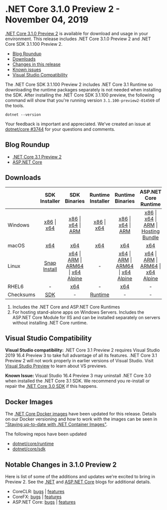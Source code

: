 # .NET Core 3.1.0 Preview 2 - November 04, 2019

[.NET Core 3.1.0 Preview 2](https://dotnet.microsoft.com/download/dotnet/3.1) is available for download and usage in your environment. This release includes .NET Core 3.1.0 Preview 2 and .NET Core SDK 3.1.100 Preview 2.

* [Blog Roundup](#blog-roundup)
* [Downloads](https://dotnet.microsoft.com/download/dotnet/3.1)
* [Changes in this release](#notable-changes-in-310-preview-2)
* [Known issues](../3.1-known-issues.md)
* [Visual Studio Compatibility](#visual-studio-compatibility)

The .NET Core SDK 3.1.100 Preview 2 includes .NET Core 3.1 Runtime so downloading the runtime packages separately is not needed when installing the SDK. After installing the .NET Core SDK 3.1.100 preview, the following command will show that you're running version `3.1.100-preview2-014569` of the tools.

`dotnet --version`

Your feedback is important and appreciated. We've created an issue at [dotnet/core #3744](https://github.com/dotnet/core/issues/3744) for your questions and comments.

## Blog Roundup

* [.NET Core 3.1 Preview 2][dotnet-blog]
* [ASP.NET Core][aspnet-blog]

## Downloads

|           | SDK Installer                        | SDK Binaries                 | Runtime Installer                                        | Runtime Binaries                                 | ASP.NET Core Runtime           |
| --------- | :------------------------------------------:     | :----------------------:                 | :---------------------------:                            | :-------------------------:                      | :-----------------:            |
| Windows   | [x86][dotnet-sdk-win-x86.exe] \| [x64][dotnet-sdk-win-x64.exe] | [x86][dotnet-sdk-win-x86.zip] \| [x64][dotnet-sdk-win-x64.zip] \| [ARM][dotnet-sdk-win-arm.zip] | [x86][dotnet-runtime-win-x86.exe] \| [x64][dotnet-runtime-win-x64.exe] | [x86][dotnet-runtime-win-x86.zip] \| [x64][dotnet-runtime-win-x64.zip] \| [ARM][dotnet-runtime-win-arm.zip]  | [x86][aspnetcore-runtime-win-x86.exe] \| [x64][aspnetcore-runtime-win-x64.exe] \| [ARM][aspnetcore-runtime-win-arm.zip] \| [Hosting Bundle][dotnet-hosting-win.exe] |
| macOS     | [x64][dotnet-sdk-osx-x64.pkg]  | [x64][dotnet-sdk-osx-x64.tar.gz]     | [x64][dotnet-runtime-osx-x64.pkg] | [x64][dotnet-runtime-osx-x64.tar.gz] | [x64][aspnetcore-runtime-osx-x64.tar.gz]
| Linux     |  [Snap Install][snap-install]  | [x64][dotnet-sdk-linux-x64.tar.gz] \| [ARM][dotnet-sdk-linux-arm.tar.gz] \| [ARM64][dotnet-sdk-linux-arm64.tar.gz] \| [x64 Alpine][dotnet-sdk-linux-musl-x64.tar.gz] | - | [x64][dotnet-runtime-linux-x64.tar.gz] \| [ARM][dotnet-runtime-linux-arm.tar.gz] \| [ARM64][dotnet-runtime-linux-arm64.tar.gz] \| [x64 Alpine][dotnet-runtime-linux-musl-x64.tar.gz] | [x64][aspnetcore-runtime-linux-x64.tar.gz]  \| [ARM][aspnetcore-runtime-linux-arm.tar.gz] \| [ARM64][aspnetcore-runtime-linux-arm64.tar.gz] \| [x64 Alpine][aspnetcore-runtime-linux-musl-x64.tar.gz] |
| RHEL6     | -                                                | [x64][dotnet-sdk-rhel.6-x64.tar.gz]                    | -                                                        | [x64][dotnet-runtime-rhel.6-x64.tar.gz] | - |
| Checksums | [SDK][checksums-sdk]                             | -                                        | [Runtime][checksums-runtime]                             | - | - |

1. Includes the .NET Core and ASP.NET Core Runtimes
2. For hosting stand-alone apps on Windows Servers. Includes the ASP.NET Core Module for IIS and can be installed separately on servers without installing .NET Core runtime.

## Visual Studio Compatibility

**Visual Studio compatibility:** .NET Core 3.1 Preview 2 requires Visual Studio 2019 16.4 Preview 3 to take full advantage of all its features. .NET Core 3.1 Preview 2 will not work properly in earlier versions of Visual Studio. Visit [Visual Studio Preview](https://visualstudio.microsoft.com/vs/preview/) to learn about VS previews.

**Known Issue:** Visual Studio 16.4 Preview 3 may uninstall .NET Core 3.0 when installed the .NET Core 3.1 SDK. We recommend you re-install or repair the [.NET Core 3.0 SDK](https://dotnet.microsoft.com/download/dotnet/3.0) if this happens.


## Docker Images

The [.NET Core Docker images](https://hub.docker.com/r/microsoft/dotnet/) have been updated for this release. Details on our Docker versioning and how to work with the images can be seen in ["Staying up-to-date with .NET Container Images"](https://devblogs.microsoft.com/dotnet/staying-up-to-date-with-net-container-images/).

The following repos have been updated

* [dotnet/core/runtime](https://github.com/dotnet/dotnet-docker/blob/main/README.runtime.md)
* [dotnet/core/sdk](https://github.com/dotnet/dotnet-docker/blob/main/README.sdk.md)

## Notable Changes in 3.1.0 Preview 2

Here is list of some of the additions and updates we're excited to bring in Preview 2. See the [.NET][dotnet-blog] and [ASP.NET Core][aspnet-blog] blogs for additional details.

* CoreCLR: [bugs][coreclr_bugs] | [features][coreclr_features]
* CoreFX: [bugs][corefx_bugs] | [features][corefx_features]
* ASP.NET Core: [bugs][aspnet_bugs] | [features][aspnet_features]

[blob-runtime]: https://builds.dotnet.microsoft.com/dotnet/Runtime/
[blob-sdk]: https://builds.dotnet.microsoft.com/dotnet/Sdk/
[release-notes]: 3.1.0-preview2.md

[checksums-runtime]: https://builds.dotnet.microsoft.com/dotnet/checksums/3.1.0-preview2-sha.txt
[checksums-sdk]: https://builds.dotnet.microsoft.com/dotnet/checksums/3.1.0-preview2-sha.txt

[linux-install]: https://learn.microsoft.com/dotnet/core/install/linux
[snap-install]: 3.1.0-preview2-install-instructions.md

[dotnet-blog]: https://devblogs.microsoft.com/dotnet/announcing-net-core-3-1-preview-2/
[aspnet-blog]: https://devblogs.microsoft.com/aspnet/asp-net-core-updates-in-net-core-3-1-preview-2/

[aspnet_bugs]: https://github.com/aspnet/AspNetCore/issues?q=is%3Aissue+milestone%3A3.1.0-preview2+label%3ADone+label%3Abug
[aspnet_features]: https://github.com/aspnet/AspNetCore/issues?q=is%3Aissue+milestone%3A3.1.0-preview2+label%3ADone+label%3Aenhancement
[coreclr_bugs]: https://github.com/dotnet/coreclr/issues?utf8=%E2%9C%93&q=is%3Aissue+milestone%3A3.1+label%3Abug+
[coreclr_features]: https://github.com/dotnet/coreclr/issues?q=is%3Aissue+milestone%3A3.1+label%3Aenhancement
[corefx_bugs]: https://github.com/dotnet/corefx/issues?q=is%3Aissue+milestone%3A3.1+label%3Abug
[corefx_features]: https://github.com/dotnet/corefx/issues?q=is%3Aissue+milestone%3A3.1+label%3Aenhancement

[//]: # ( Runtime 3.1.0-preview2.19525.6)
[dotnet-apphost-pack-x64.deb]: https://download.visualstudio.microsoft.com/download/pr/c89f2d8a-f497-4ec6-b5f1-358b3e2432a7/b182d8bdacb2b88451da0a47ce4a18bc/dotnet-apphost-pack-3.1.0-preview2.19525.6-x64.deb
[dotnet-apphost-pack-x64.rpm]: https://download.visualstudio.microsoft.com/download/pr/f0012aef-9283-4326-aa51-c658f2df684c/1925c15e8d2f6f732287564b2fbb2608/dotnet-apphost-pack-3.1.0-preview2.19525.6-x64.rpm
[dotnet-host-x64.deb]: https://download.visualstudio.microsoft.com/download/pr/a03d8cd1-6b91-4cb5-81d5-45adf65aec77/dcedc51936441038ded0ade8a31ad56e/dotnet-host-3.1.0-preview2.19525.6-x64.deb
[dotnet-host-x64.rpm]: https://download.visualstudio.microsoft.com/download/pr/30a7810b-cb7f-4377-9e46-9db875637699/2dd0afd204dc43f42ded34565640cc11/dotnet-host-3.1.0-preview2.19525.6-x64.rpm
[dotnet-hostfxr-x64.deb]: https://download.visualstudio.microsoft.com/download/pr/f344a3ff-4519-4aa0-be3b-16e894666fb3/1ab085b1ee75b1ba95a714ac2b67e8fb/dotnet-hostfxr-3.1.0-preview2.19525.6-x64.deb
[dotnet-hostfxr-x64.rpm]: https://download.visualstudio.microsoft.com/download/pr/174f777c-bbc1-409a-b51e-c0d2250d0a79/46a625142acc9d2d0bd0f13acfea3d1d/dotnet-hostfxr-3.1.0-preview2.19525.6-x64.rpm
[dotnet-hosting-win.exe]: https://download.visualstudio.microsoft.com/download/pr/7e27e2a5-9ede-4a0b-8387-a5c44fd8b50a/985a970be392d1bb4cdebc844e32ee13/dotnet-hosting-3.1.0-preview2.19528.8-win.exe
[dotnet-runtime-linux-arm.tar.gz]: https://download.visualstudio.microsoft.com/download/pr/37515e6a-0a74-4390-88d5-9ea9652ea78a/f55d1e68fb7b54c4a29064e790c08e82/dotnet-runtime-3.1.0-preview2.19525.6-linux-arm.tar.gz
[dotnet-runtime-linux-arm64.tar.gz]: https://download.visualstudio.microsoft.com/download/pr/45ef007b-3673-45d7-9469-174f2803bfaa/fddebc8ec9f6f97d8d817d8ac8cbe40c/dotnet-runtime-3.1.0-preview2.19525.6-linux-arm64.tar.gz
[dotnet-runtime-linux-musl-x64.tar.gz]: https://download.visualstudio.microsoft.com/download/pr/ad8f0d23-e460-4532-9a96-a9a0ff30c9e4/48d5ba07a631f826883251aaff052641/dotnet-runtime-3.1.0-preview2.19525.6-linux-musl-x64.tar.gz
[dotnet-runtime-linux-x64.tar.gz]: https://download.visualstudio.microsoft.com/download/pr/19c96f8a-ffd4-4ccb-8782-593a554a9e27/76af54284b02822f3a51dcb00ce047ef/dotnet-runtime-3.1.0-preview2.19525.6-linux-x64.tar.gz
[dotnet-runtime-osx-x64.pkg]: https://download.visualstudio.microsoft.com/download/pr/5e2601a0-098a-465e-af04-c1e5f89edac4/5def2619786cb2d4c885c6750024e814/dotnet-runtime-3.1.0-preview2.19525.6-osx-x64.pkg
[dotnet-runtime-osx-x64.tar.gz]: https://download.visualstudio.microsoft.com/download/pr/95ab461f-cad7-4202-a99f-29d06be271db/8ee8ef495930c1830474144c9cbe8425/dotnet-runtime-3.1.0-preview2.19525.6-osx-x64.tar.gz
[dotnet-runtime-rhel.6-x64.tar.gz]: https://download.visualstudio.microsoft.com/download/pr/d5ef32ef-be96-4dea-bd86-977ec45bd159/9084385ee5ba825fb55996e5a61309c8/dotnet-runtime-3.1.0-preview2.19525.6-rhel.6-x64.tar.gz
[dotnet-runtime-win-arm.zip]: https://download.visualstudio.microsoft.com/download/pr/a24b85c2-27c4-4418-aa2e-a9a27d4e6a79/a047506706c3ca50792103649cda18a2/dotnet-runtime-3.1.0-preview2.19525.6-win-arm.zip
[dotnet-runtime-win-x64.exe]: https://download.visualstudio.microsoft.com/download/pr/5edf195b-e862-4d1a-be83-0647d1221103/ad679931c06ddda5411def5d5ca48f0c/dotnet-runtime-3.1.0-preview2.19525.6-win-x64.exe
[dotnet-runtime-win-x64.zip]: https://download.visualstudio.microsoft.com/download/pr/66a6f4c9-6674-486d-9cca-579525f65ffb/ea8fce75c79f984de5f0e89589484ca7/dotnet-runtime-3.1.0-preview2.19525.6-win-x64.zip
[dotnet-runtime-win-x86.exe]: https://download.visualstudio.microsoft.com/download/pr/3f750d63-dc32-4f9f-9627-5ed761b2bfe5/dbf2228783a84a76ac3604ad04c49afe/dotnet-runtime-3.1.0-preview2.19525.6-win-x86.exe
[dotnet-runtime-win-x86.zip]: https://download.visualstudio.microsoft.com/download/pr/6079aca0-1ee6-4e2c-a85f-285357ef8a83/7799fcc2d19f9d1cb486e054f5306f9f/dotnet-runtime-3.1.0-preview2.19525.6-win-x86.zip
[dotnet-runtime-x64.deb]: https://download.visualstudio.microsoft.com/download/pr/d2a3a991-4175-453a-a3c8-01e21b2d08a8/41829ba3b2aaf146e843e428bcc4dc3e/dotnet-runtime-3.1.0-preview2.19525.6-x64.deb
[dotnet-runtime-x64.rpm]: https://download.visualstudio.microsoft.com/download/pr/17b70fd0-2b1f-4448-a4d5-28efe7fe115b/c975d2870e091e3fd334d36fe218180c/dotnet-runtime-3.1.0-preview2.19525.6-x64.rpm
[dotnet-runtime-deps-centos.7-x64.rpm]: https://download.visualstudio.microsoft.com/download/pr/88f18c17-7815-4fb8-aefc-c6e567fc7b9e/75a4b6d00fbc1a5d4307f95457dbe9b8/dotnet-runtime-deps-3.1.0-preview2.19525.6-centos.7-x64.rpm
[dotnet-runtime-deps-fedora.27-x64.rpm]: https://download.visualstudio.microsoft.com/download/pr/fcddfef8-5c64-4387-ba91-9f94d092f910/d70dab38f6fdb5781c7d08543e5eee9e/dotnet-runtime-deps-3.1.0-preview2.19525.6-fedora.27-x64.rpm
[dotnet-runtime-deps-opensuse.42-x64.rpm]: https://download.visualstudio.microsoft.com/download/pr/60253eb5-b7e8-4a1b-9cb5-f424603dd96c/95e6725c4980fb8f19d13a5183f12f7a/dotnet-runtime-deps-3.1.0-preview2.19525.6-opensuse.42-x64.rpm
[dotnet-runtime-deps-oraclelinux.7-x64.rpm]: https://download.visualstudio.microsoft.com/download/pr/f8bfa870-7cd7-49aa-b85f-dd5359285cc4/6cdf74017f6402f94aad47429f3d87b6/dotnet-runtime-deps-3.1.0-preview2.19525.6-oraclelinux.7-x64.rpm
[dotnet-runtime-deps-rhel.7-x64.rpm]: https://download.visualstudio.microsoft.com/download/pr/6f6e23f0-3d48-41cc-a977-7e91acbbc8e1/78799710edd4a56dd80c166539bb5eeb/dotnet-runtime-deps-3.1.0-preview2.19525.6-rhel.7-x64.rpm
[dotnet-runtime-deps-sles.12-x64.rpm]: https://download.visualstudio.microsoft.com/download/pr/26c7d181-9bfd-43ba-a297-7d260ba0b8a9/fbc2f829514fff10489085aaedec5c1e/dotnet-runtime-deps-3.1.0-preview2.19525.6-sles.12-x64.rpm
[dotnet-runtime-deps-x64.deb]: https://download.visualstudio.microsoft.com/download/pr/282788e7-dda0-49f2-8d29-b54f9ae92af6/15e2cc96574eb2963bee348161db3840/dotnet-runtime-deps-3.1.0-preview2.19525.6-x64.deb
[dotnet-targeting-pack-x64.deb]: https://download.visualstudio.microsoft.com/download/pr/e98a8229-3c08-4f4e-9247-ce4de55df975/6049dc87c9657c820923001d6babf009/dotnet-targeting-pack-3.1.0-preview2.19525.6-x64.deb
[dotnet-targeting-pack-x64.rpm]: https://download.visualstudio.microsoft.com/download/pr/c7174696-7241-4e17-bd21-7028ae4b59a8/e32568277bb3d11d66fd331f7a9b7be0/dotnet-targeting-pack-3.1.0-preview2.19525.6-x64.rpm
[windowsdesktop-runtime-win-x64.exe]: https://download.visualstudio.microsoft.com/download/pr/167f2f9d-1b1b-4e44-b4a8-1518efe764d6/877eeeae2a0c9c7159647759c526f715/windowsdesktop-runtime-3.1.0-preview2.19525.6-win-x64.exe
[windowsdesktop-runtime-win-x86.exe]: https://download.visualstudio.microsoft.com/download/pr/19160e04-1d89-4e01-b865-170d7f0371e8/56268af21bd84934ef1d6def63417d68/windowsdesktop-runtime-3.1.0-preview2.19525.6-win-x86.exe

[//]: # ( ASP 3.1.0-preview2.19528.8)
[aspnetcore-runtime-linux-arm.tar.gz]: https://download.visualstudio.microsoft.com/download/pr/6859fb0b-f745-4bbc-80b3-8519e91c0211/b09fddb1bd63a59b533153479088705e/aspnetcore-runtime-3.1.0-preview2.19528.8-linux-arm.tar.gz
[aspnetcore-runtime-linux-arm64.tar.gz]: https://download.visualstudio.microsoft.com/download/pr/8082a589-b816-43b7-ba26-bce339fd5436/d0e5a63b767e25971ac34a3ce712dd23/aspnetcore-runtime-3.1.0-preview2.19528.8-linux-arm64.tar.gz
[aspnetcore-runtime-linux-musl-x64.tar.gz]: https://download.visualstudio.microsoft.com/download/pr/3f112318-fc61-4405-b616-ab6e3fef5154/f53918791c9b420d21e85599f6ac3a0b/aspnetcore-runtime-3.1.0-preview2.19528.8-linux-musl-x64.tar.gz
[aspnetcore-runtime-linux-x64.tar.gz]: https://download.visualstudio.microsoft.com/download/pr/476a6956-9b31-43f6-bc06-e43e090c1d29/2ffe100cd8c6f4a8793745fbd0fdeb20/aspnetcore-runtime-3.1.0-preview2.19528.8-linux-x64.tar.gz
[aspnetcore-runtime-osx-x64.tar.gz]: https://download.visualstudio.microsoft.com/download/pr/465714e1-48dd-4ff6-a2b7-d6331794dcb3/73a41666ca7fbe330a15efecda4509ef/aspnetcore-runtime-3.1.0-preview2.19528.8-osx-x64.tar.gz
[aspnetcore-runtime-rh.rhel.7-x64.rpm]: https://download.visualstudio.microsoft.com/download/pr/01d88959-f68a-47b8-b794-e0a37c243d33/5b70fd1e82ea0a84eba68b11433fd2c8/aspnetcore-runtime-3.1.0-preview2.19528.8-rh.rhel.7-x64.rpm
[aspnetcore-runtime-win-arm.zip]: https://download.visualstudio.microsoft.com/download/pr/8f101640-ad24-4c6e-be85-7a68541421a9/eca46cf2c648012ebf8461fc1a351631/aspnetcore-runtime-3.1.0-preview2.19528.8-win-arm.zip
[aspnetcore-runtime-win-x64.exe]: https://download.visualstudio.microsoft.com/download/pr/10e9645f-408b-42d9-84d2-0385dc5b9d8e/4dfe73622c27826403f4349e0f2f1edf/aspnetcore-runtime-3.1.0-preview2.19528.8-win-x64.exe
[aspnetcore-runtime-win-x64.zip]: https://download.visualstudio.microsoft.com/download/pr/94ad3071-868a-47c5-8b45-0c9ce3a1cffb/0a775d3601b136441534e00a4ad3ce90/aspnetcore-runtime-3.1.0-preview2.19528.8-win-x64.zip
[aspnetcore-runtime-win-x86.exe]: https://download.visualstudio.microsoft.com/download/pr/a456b549-a42d-462b-ad54-fbd2765b76cc/e351aa362d2cb2d43c8f463c2b48d8c6/aspnetcore-runtime-3.1.0-preview2.19528.8-win-x86.exe
[aspnetcore-runtime-win-x86.zip]: https://download.visualstudio.microsoft.com/download/pr/eda223c6-3c79-46fb-b699-5cb83ecbdf68/82f5dc0ef1bd661879bd638d61851e70/aspnetcore-runtime-3.1.0-preview2.19528.8-win-x86.zip
[aspnetcore-runtime-x64.deb]: https://download.visualstudio.microsoft.com/download/pr/2869dc17-197d-4f5c-8b7f-402c92cf404e/26a7890b01c30893fb5e6940bc6fcd48/aspnetcore-runtime-3.1.0-preview2.19528.8-x64.deb
[aspnetcore-runtime-x64.rpm]: https://download.visualstudio.microsoft.com/download/pr/f9d561b6-ad0d-4b1a-be2b-052584f00520/aa7fe52c5c4768857fdefff4bcdc2807/aspnetcore-runtime-3.1.0-preview2.19528.8-x64.rpm
[aspnetcore-targeting-pack.deb]: https://download.visualstudio.microsoft.com/download/pr/64dd71ba-dd50-445f-9b01-f6d21219269f/428c006b31a04c598ee8b0a5b1651c1c/aspnetcore-targeting-pack-3.1.0-preview2.19528.8.deb
[aspnetcore-targeting-pack.rpm]: https://download.visualstudio.microsoft.com/download/pr/d963de53-0890-4eef-87c5-ef7213ff53d9/8e6a88a7f70da92544e361268ed54afe/aspnetcore-targeting-pack-3.1.0-preview2.19528.8.rpm
[dotnet-hosting-win.exe]: https://download.visualstudio.microsoft.com/download/pr/7e27e2a5-9ede-4a0b-8387-a5c44fd8b50a/985a970be392d1bb4cdebc844e32ee13/dotnet-hosting-3.1.0-preview2.19528.8-win.exe

[//]: # ( SDK 3.1.100-preview2-014569 )
[dotnet-sdk-linux-arm.tar.gz]: https://download.visualstudio.microsoft.com/download/pr/5bfd9b63-28f6-4f3d-a6e4-7f0484c45676/10bb6e66dbf26be198adf757fdeecdb1/dotnet-sdk-3.1.100-preview2-014569-linux-arm.tar.gz
[dotnet-sdk-linux-arm64.tar.gz]: https://download.visualstudio.microsoft.com/download/pr/c8ddbc47-4fe0-4a92-897a-38e6f7ca8e05/6288d9250287b56214179afb984bd947/dotnet-sdk-3.1.100-preview2-014569-linux-arm64.tar.gz
[dotnet-sdk-linux-musl-x64.tar.gz]: https://download.visualstudio.microsoft.com/download/pr/2215959a-9da2-470c-9c85-ae254cf4c189/d6631389adb5c4ca23a2cdfff0feec2f/dotnet-sdk-3.1.100-preview2-014569-linux-musl-x64.tar.gz
[dotnet-sdk-linux-x64.tar.gz]: https://download.visualstudio.microsoft.com/download/pr/cea4281b-84fa-428a-a73a-f0c3b89a9590/249ddf191b2dd37c4a53ac3bc383ec8a/dotnet-sdk-3.1.100-preview2-014569-linux-x64.tar.gz
[dotnet-sdk-osx-x64.pkg]: https://download.visualstudio.microsoft.com/download/pr/c1173b3e-3a33-43eb-b58b-95746bd185e2/d5bd9faa976ded5ff5a7b213ab04ea3c/dotnet-sdk-3.1.100-preview2-014569-osx-x64.pkg
[dotnet-sdk-osx-x64.tar.gz]: https://download.visualstudio.microsoft.com/download/pr/10849a7b-0617-49c9-96a2-d5b342648605/ec035ba49342820c1a47485ce325f51c/dotnet-sdk-3.1.100-preview2-014569-osx-x64.tar.gz
[dotnet-sdk-rhel.6-x64.tar.gz]: https://download.visualstudio.microsoft.com/download/pr/bd36fba6-f0e1-43ce-94a5-429c471f5abb/4cd685437d2443bf81a92de43d8719cb/dotnet-sdk-3.1.100-preview2-014569-rhel.6-x64.tar.gz
[dotnet-sdk-win-arm.zip]: https://download.visualstudio.microsoft.com/download/pr/168a3f42-9e80-44d2-a11d-c673ed4ceb94/1d93750f031ee560dc9ec7b04ce52cf6/dotnet-sdk-3.1.100-preview2-014569-win-arm.zip
[dotnet-sdk-win-x64.exe]: https://download.visualstudio.microsoft.com/download/pr/5099acf7-57e9-4587-b1df-452c39d078bb/2b48609f08a05ddf0cde1eb405a306e0/dotnet-sdk-3.1.100-preview2-014569-win-x64.exe
[dotnet-sdk-win-x64.zip]: https://download.visualstudio.microsoft.com/download/pr/ed1ec86a-b4e2-4ab1-9b3d-05ca4dfb84a7/77a64d861398884947add508f3d5b735/dotnet-sdk-3.1.100-preview2-014569-win-x64.zip
[dotnet-sdk-win-x86.exe]: https://download.visualstudio.microsoft.com/download/pr/9a9ab60e-75f4-44a3-bdc3-21de80fe27d6/7fcf311ce316542af827015e5457b6b9/dotnet-sdk-3.1.100-preview2-014569-win-x86.exe
[dotnet-sdk-win-x86.zip]: https://download.visualstudio.microsoft.com/download/pr/76f5f5b5-3ea9-49be-bd92-566e9a61375f/39cbfd29696a1d79e894f57812e8a438/dotnet-sdk-3.1.100-preview2-014569-win-x86.zip
[dotnet-sdk-x64.deb]: https://download.visualstudio.microsoft.com/download/pr/0ce05952-110b-476e-86d6-14707cec0c76/cab1597c6fbfb6395202d92ac77108d6/dotnet-sdk-3.1.100-preview2-014569-x64.deb
[dotnet-sdk-x64.rpm]: https://download.visualstudio.microsoft.com/download/pr/c648b18a-652c-457c-ae2e-7e1694ce836b/14071cdedf699aa813186a03da93c9c9/dotnet-sdk-3.1.100-preview2-014569-x64.rpm
